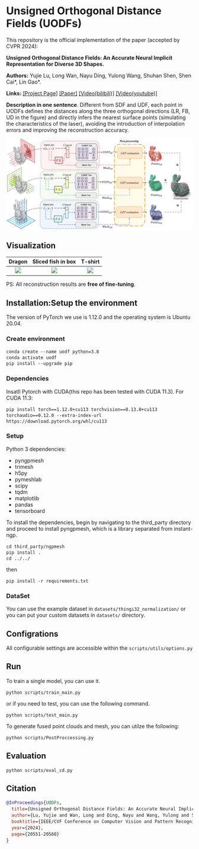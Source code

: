 # Unsigned Orthogonal Distance Fields (UODFs)

This repository is the official implementation of the paper (accepted by CVPR 2024): 

**Unsigned Orthogonal Distance Fields: An Accurate Neural Implicit Representation for Diverse 3D Shapes.**

**Authors:** Yujie Lu, Long Wan, Nayu Ding, Yulong Wang, Shuhan Shen, Shen Cai*, Lin Gao*.

**Links:** [[Project Page]](http://www.cscvlab.com/research/UODFs/index.html)      [[Paper]](https://arxiv.org/abs/2403.01414)        [[Video(bilibili)]](https://www.bilibili.com/video/BV19f421d77S/)       [[Video(youtube)]](https://www.youtube.com/watch?v=uuJYVKoixp0) 

**Description in one sentence**. Different from SDF and UDF, each point in UODFs defines the distances along the three orthogonal directions (LR, FB, UD in the figure) and directly infers the nearest surface points (simulating the characteristics of the laser), avoiding the introduction of interpolation errors and improving the reconstruction accuracy.

![alt text](assets/architecture_figure.png)


## Visualization

| Dragon | Sliced fish in box | T-shirt |
| :----: | :----: | :----: |
| ![](assets/Dragon_new.gif) | ![](assets/Sliced_fish_in_box_new.gif) | ![](assets/978_Tshirt_new.gif) |

PS: All reconstruction results are **free of fine-tuning**.

## Installation:Setup the environment
The version of PyTorch we use is 1.12.0 and the operating system is Ubuntu 20.04.

### Create environment
```
conda create --name uodf python=3.8
conda activate uodf
pip install --upgrade pip
```
### Dependencies
Insatll Pytorch with CUDA(this repo has been tested with CUDA 11.3).
For CUDA 11.3:
```
pip install torch==1.12.0+cu113 torchvision==0.13.0+cu113 torchaudio==0.12.0 --extra-index-url https://download.pytorch.org/whl/cu113
```

### Setup

Python 3 dependencies:
- pyngpmesh
- trimesh
- h5py
- pymeshlab
- scipy
- tqdm
- matplotlib
- pandas
- tensorboard

To install the dependencies, begin by navigating to the third_party directory and proceed to install pyngpmesh, which is a library separated from instant-ngp.
```
cd third_party/ngpmesh
pip install .
cd ../../
```
then
```
pip install -r requirements.txt
```

### DataSet
You can use the example dataset in  `datasets/thingi32_normalization/` or you can put your custom datasets in `datasets/` directory.


## Configrations
All configurable settings are accessible within the `scripts/utils/options.py`

## Run
To train a single model, you can use it.
```
python scripts/train_main.py
```
or if you need to test, you can use the following command.
```
python scripts/test_main.py
```
To generate fused point clouds and mesh, you can utilze the following:
```
python scripts/PostProccessing.py
```


## Evaluation
```
python scripts/eval_cd.py
```

## Citation

```bibtex
@InProceedings{UODFs,
  title={Unsigned Orthogonal Distance Fields: An Accurate Neural Implicit Representation for Diverse 3D Shapes},
  author={Lu, Yujie and Wan, Long and Ding, Nayu and Wang, Yulong and Shen, Shuhan and Cai, Shen and Gao, Lin},
  booktitle={IEEE/CVF Conference on Computer Vision and Pattern Recognition (CVPR)},
  year={2024},
  page={20551-20560}
}
```






